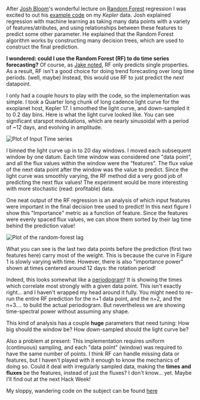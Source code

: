 <!-- 
.. title: Time Series Forecasting with Random Forest
.. slug: time-series-rf
.. date: 2014-09-29 08:30:00 UTC-07:00
.. tags: summary, random forest, time series
.. author: James Davenport
.. link: 
.. description: Description of Jim Davenport's Random Forest Time Series hack.
.. type: text
-->

After [Josh Bloom](http://astro.berkeley.edu/~jbloom/)'s wonderful lecture on [Random Forest](http://en.wikipedia.org/wiki/Random_forest) regression I was excited to out his [example code](https://github.com/AstroHackWeek/AstroHackWeek2014/tree/master/day4) on my *Kepler* data. Josh explained regression with machine learning as taking many data points with a variety of features/atributes, and using relationships between these features to predict some other parameter. He explained that the Random Forest algorithm works by constructing many decision trees, which are used to construct the final prediction.

**I wondered: could I use the Random Forest (RF) to do time series forecasting?** Of course, as [Jake noted](http://astrohackweek.github.io/blog/multi-output-random-forests.html), RF only predicts single properties. As a result, RF isn't a good choice for doing trend forecasting over long time periods. (well, maybe) Instead, this would use RF to just predict the *next* datapoint.

<!-- TEASER_END -->

I only had a couple hours to play with the code, so the implementation was simple. I took a Quarter long chunk of long cadence light curve for the exoplanet host, Kepler 17. I smoothed the light curve, and down-sampled it to 0.2 day bins. Here is what the light curve looked like. You can see significant starspot modulations, which are nearly sinusoidal with a period of ~12 days, and evolving in amplitude.

![Plot of Input Time series](/images/davenport_timeseries.png)


I binned the light curve up in to 20 day windows. I moved each subsequent window by one datum. Each time window was considered one "data point", and all the flux values within the window were the "features". The flux value of the next data point after the window was the value to predict. Since the light curve was smoothly varying, the RF method did a very good job of predicting the next flux values! The experiment would be more interesting with more stochastic (read: profitable) data.

One neat output of the RF regression is an analysis of which input features were important in the final decision tree used to predict! In this next figure I show this "Importance" metric as a function of feature. Since the features were evenly spaced flux values, we can show them sorted by their lag time behind the prediction value!

![Plot of the random-forest lag](/images/davenport_lag.png)

What you can see is the last two data points before the prediction (first two features here) carry most of the weight. This is because the curve in Figure 1 is slowly varying with time. However, there is also "importance power" shown at times centered around 12 days: the rotation period!

Indeed, this looks somewhat like a [periodogram](http://en.wikipedia.org/wiki/Periodogram)! It is showing the times which correlate most strongly with a given data point. This isn't exactly right... and I haven't wrapped my head around it fully. You might need to re-run the entire RF prediction for the n+1 data point, and the n+2, and the n+3.... to build the actual periodogram. But nevertheless we are showing time-spectral power without assuming any shape.

This kind of analysis has a couple **huge** parameters that need tuning: How big should the window be? How down-sampled should the light curve be? 

Also a problem at present: This implementation requires uniform (continuous) sampling, and each "data point" (window) was required to have the same number of points. I think RF can handle missing data or features, but I haven't played with it enough to know the mechanics of doing so. Could it deal with irregularly sampled data, making the **times and fluxes** be the features, instead of just the fluxes? I don't know... yet. Maybe I'll find out at the next Hack Week!

My sloppy, wandering code on the subject can be found [here](https://github.com/jradavenport/random-forest-timeseries)